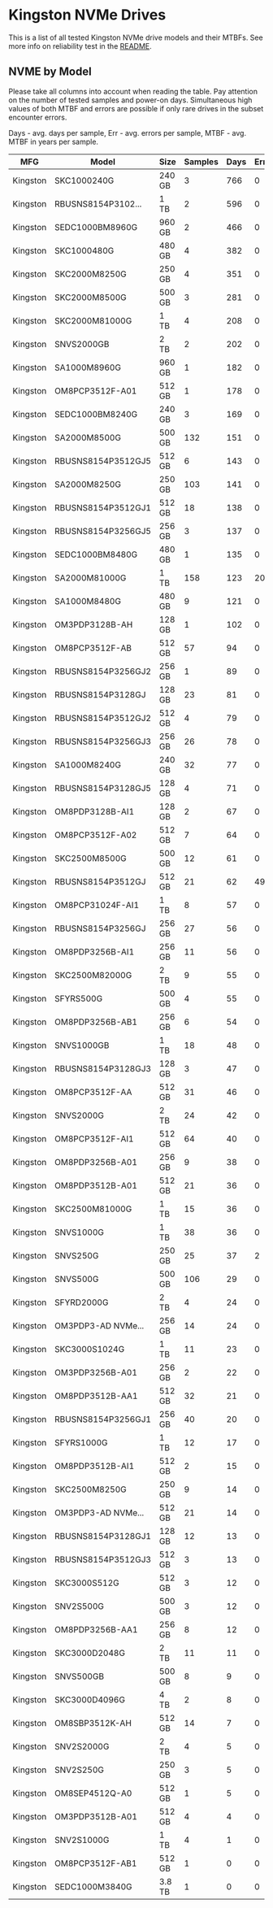 Kingston NVMe Drives
====================

This is a list of all tested Kingston NVMe drive models and their MTBFs. See more
info on reliability test in the [README](https://github.com/linuxhw/SMART).

NVME by Model
------------

Please take all columns into account when reading the table. Pay attention on the
number of tested samples and power-on days. Simultaneous high values of both MTBF
and errors are possible if only rare drives in the subset encounter errors.

Days - avg. days per sample,
Err  - avg. errors per sample,
MTBF - avg. MTBF in years per sample.

| MFG       | Model              | Size   | Samples | Days  | Err   | MTBF |
|-----------|--------------------|--------|---------|-------|-------|------|
| Kingston  | SKC1000240G        | 240 GB | 3       | 766   | 0     | 2.10   |
| Kingston  | RBUSNS8154P3102... | 1 TB   | 2       | 596   | 0     | 1.63   |
| Kingston  | SEDC1000BM8960G    | 960 GB | 2       | 466   | 0     | 1.28   |
| Kingston  | SKC1000480G        | 480 GB | 4       | 382   | 0     | 1.05   |
| Kingston  | SKC2000M8250G      | 250 GB | 4       | 351   | 0     | 0.96   |
| Kingston  | SKC2000M8500G      | 500 GB | 3       | 281   | 0     | 0.77   |
| Kingston  | SKC2000M81000G     | 1 TB   | 4       | 208   | 0     | 0.57   |
| Kingston  | SNVS2000GB         | 2 TB   | 2       | 202   | 0     | 0.55   |
| Kingston  | SA1000M8960G       | 960 GB | 1       | 182   | 0     | 0.50   |
| Kingston  | OM8PCP3512F-A01    | 512 GB | 1       | 178   | 0     | 0.49   |
| Kingston  | SEDC1000BM8240G    | 240 GB | 3       | 169   | 0     | 0.46   |
| Kingston  | SA2000M8500G       | 500 GB | 132     | 151   | 0     | 0.41   |
| Kingston  | RBUSNS8154P3512GJ5 | 512 GB | 6       | 143   | 0     | 0.39   |
| Kingston  | SA2000M8250G       | 250 GB | 103     | 141   | 0     | 0.39   |
| Kingston  | RBUSNS8154P3512GJ1 | 512 GB | 18      | 138   | 0     | 0.38   |
| Kingston  | RBUSNS8154P3256GJ5 | 256 GB | 3       | 137   | 0     | 0.38   |
| Kingston  | SEDC1000BM8480G    | 480 GB | 1       | 135   | 0     | 0.37   |
| Kingston  | SA2000M81000G      | 1 TB   | 158     | 123   | 20    | 0.33   |
| Kingston  | SA1000M8480G       | 480 GB | 9       | 121   | 0     | 0.33   |
| Kingston  | OM3PDP3128B-AH     | 128 GB | 1       | 102   | 0     | 0.28   |
| Kingston  | OM8PCP3512F-AB     | 512 GB | 57      | 94    | 0     | 0.26   |
| Kingston  | RBUSNS8154P3256GJ2 | 256 GB | 1       | 89    | 0     | 0.24   |
| Kingston  | RBUSNS8154P3128GJ  | 128 GB | 23      | 81    | 0     | 0.22   |
| Kingston  | RBUSNS8154P3512GJ2 | 512 GB | 4       | 79    | 0     | 0.22   |
| Kingston  | RBUSNS8154P3256GJ3 | 256 GB | 26      | 78    | 0     | 0.21   |
| Kingston  | SA1000M8240G       | 240 GB | 32      | 77    | 0     | 0.21   |
| Kingston  | RBUSNS8154P3128GJ5 | 128 GB | 4       | 71    | 0     | 0.20   |
| Kingston  | OM8PDP3128B-AI1    | 128 GB | 2       | 67    | 0     | 0.18   |
| Kingston  | OM8PCP3512F-A02    | 512 GB | 7       | 64    | 0     | 0.18   |
| Kingston  | SKC2500M8500G      | 500 GB | 12      | 61    | 0     | 0.17   |
| Kingston  | RBUSNS8154P3512GJ  | 512 GB | 21      | 62    | 49    | 0.16   |
| Kingston  | OM8PCP31024F-AI1   | 1 TB   | 8       | 57    | 0     | 0.16   |
| Kingston  | RBUSNS8154P3256GJ  | 256 GB | 27      | 56    | 0     | 0.16   |
| Kingston  | OM8PDP3256B-AI1    | 256 GB | 11      | 56    | 0     | 0.15   |
| Kingston  | SKC2500M82000G     | 2 TB   | 9       | 55    | 0     | 0.15   |
| Kingston  | SFYRS500G          | 500 GB | 4       | 55    | 0     | 0.15   |
| Kingston  | OM8PDP3256B-AB1    | 256 GB | 6       | 54    | 0     | 0.15   |
| Kingston  | SNVS1000GB         | 1 TB   | 18      | 48    | 0     | 0.13   |
| Kingston  | RBUSNS8154P3128GJ3 | 128 GB | 3       | 47    | 0     | 0.13   |
| Kingston  | OM8PCP3512F-AA     | 512 GB | 31      | 46    | 0     | 0.13   |
| Kingston  | SNVS2000G          | 2 TB   | 24      | 42    | 0     | 0.12   |
| Kingston  | OM8PCP3512F-AI1    | 512 GB | 64      | 40    | 0     | 0.11   |
| Kingston  | OM8PDP3256B-A01    | 256 GB | 9       | 38    | 0     | 0.11   |
| Kingston  | OM8PDP3512B-A01    | 512 GB | 21      | 36    | 0     | 0.10   |
| Kingston  | SKC2500M81000G     | 1 TB   | 15      | 36    | 0     | 0.10   |
| Kingston  | SNVS1000G          | 1 TB   | 38      | 36    | 0     | 0.10   |
| Kingston  | SNVS250G           | 250 GB | 25      | 37    | 2     | 0.10   |
| Kingston  | SNVS500G           | 500 GB | 106     | 29    | 0     | 0.08   |
| Kingston  | SFYRD2000G         | 2 TB   | 4       | 24    | 0     | 0.07   |
| Kingston  | OM3PDP3-AD NVMe... | 256 GB | 14      | 24    | 0     | 0.07   |
| Kingston  | SKC3000S1024G      | 1 TB   | 11      | 23    | 0     | 0.06   |
| Kingston  | OM3PDP3256B-A01    | 256 GB | 2       | 22    | 0     | 0.06   |
| Kingston  | OM8PDP3512B-AA1    | 512 GB | 32      | 21    | 0     | 0.06   |
| Kingston  | RBUSNS8154P3256GJ1 | 256 GB | 40      | 20    | 0     | 0.06   |
| Kingston  | SFYRS1000G         | 1 TB   | 12      | 17    | 0     | 0.05   |
| Kingston  | OM8PDP3512B-AI1    | 512 GB | 2       | 15    | 0     | 0.04   |
| Kingston  | SKC2500M8250G      | 250 GB | 9       | 14    | 0     | 0.04   |
| Kingston  | OM3PDP3-AD NVMe... | 512 GB | 21      | 14    | 0     | 0.04   |
| Kingston  | RBUSNS8154P3128GJ1 | 128 GB | 12      | 13    | 0     | 0.04   |
| Kingston  | RBUSNS8154P3512GJ3 | 512 GB | 3       | 13    | 0     | 0.04   |
| Kingston  | SKC3000S512G       | 512 GB | 3       | 12    | 0     | 0.04   |
| Kingston  | SNV2S500G          | 500 GB | 3       | 12    | 0     | 0.03   |
| Kingston  | OM8PDP3256B-AA1    | 256 GB | 8       | 12    | 0     | 0.03   |
| Kingston  | SKC3000D2048G      | 2 TB   | 11      | 11    | 0     | 0.03   |
| Kingston  | SNVS500GB          | 500 GB | 8       | 9     | 0     | 0.03   |
| Kingston  | SKC3000D4096G      | 4 TB   | 2       | 8     | 0     | 0.02   |
| Kingston  | OM8SBP3512K-AH     | 512 GB | 14      | 7     | 0     | 0.02   |
| Kingston  | SNV2S2000G         | 2 TB   | 4       | 5     | 0     | 0.02   |
| Kingston  | SNV2S250G          | 250 GB | 3       | 5     | 0     | 0.01   |
| Kingston  | OM8SEP4512Q-A0     | 512 GB | 1       | 5     | 0     | 0.01   |
| Kingston  | OM3PDP3512B-A01    | 512 GB | 4       | 4     | 0     | 0.01   |
| Kingston  | SNV2S1000G         | 1 TB   | 4       | 1     | 0     | 0.00   |
| Kingston  | OM8PCP3512F-AB1    | 512 GB | 1       | 0     | 0     | 0.00   |
| Kingston  | SEDC1000M3840G     | 3.8 TB | 1       | 0     | 0     | 0.00   |
